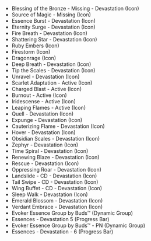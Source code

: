 - Blessing of the Bronze - Missing - Devastation (Icon)
- Source of Magic - Missing (Icon)
- Essence Burst - Devastation (Icon)
- Eternity Surge - Devastation (Icon)
- Fire Breath - Devastation (Icon)
- Shattering Star - Devastation (Icon)
- Ruby Embers (Icon)
- Firestorm (Icon)
- Dragonrage (Icon)
- Deep Breath - Devastation (Icon)
- Tip the Scales - Devastation (Icon)
- Unravel - Devastation (Icon)
- Scarlet Adaptation - Active (Icon)
- Charged Blast - Active (Icon)
- Burnout - Active (Icon)
- Iridescense - Active (Icon)
- Leaping Flames - Active (Icon)
- Quell - Devastation (Icon)
- Expunge - Devastation (Icon)
- Cauterizing Flame - Devastation (Icon)
- Hover - Devastation (Icon)
- Obsidian Scales - Devastation (Icon)
- Zephyr - Devastation (Icon)
- Time Spiral - Devastation (Icon)
- Renewing Blaze - Devastation (Icon)
- Rescue - Devastation (Icon)
- Oppressing Roar - Devastation (Icon)
- Landslide - CD - Devastation (Icon)
- Tail Swipe - CD - Devastation (Icon)
- Wing Buffet - CD - Devastation (Icon)
- Sleep Walk - Devastation (Icon)
- Emerald Blossom - Devastation (Icon)
- Verdant Embrace - Devastation (Icon)
- Evoker Essence Group by Buds™ (Dynamic Group)
- Essences - Devastation 5 (Progress Bar)
- Evoker Essence Group by Buds™ - PN (Dynamic Group)
- Essences - Devastation - 6 (Progress Bar)